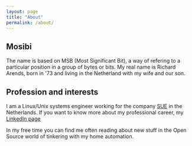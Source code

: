 ```yaml
---
layout: page
title: "About"
permalink: /about/
---
```


## Mosibi
The name is based on MSB (Most Significant Bit), a way of refering to a particular position in a group of bytes or bits. My real name is Richard Arends, born in '73 and living in the Netherland with my wife and our son.

## Profession and interests
I am a Linux/Unix systems engineer working for the company [SUE](http://sue.nl) in the Netherlands. If you want to know more about my professional career, my [LinkedIn page](https://www.linkedin.com/todo)

In my free time you can find me often reading about new stuff in the Open Source world of tinkering with my home automation.
